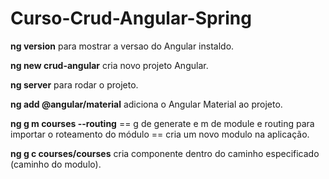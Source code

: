 # Curso-Crud-Angular-Spring

<p><strong>ng version</strong> para mostrar a versao do Angular instaldo.</p>
<p><strong>ng new crud-angular</strong> cria novo projeto Angular.</p>
<p><strong>ng server</strong> para rodar o projeto.</p>
<p><strong>ng add @angular/material</strong> adiciona o Angular Material ao projeto.</p>
<p><strong>ng g m courses --routing</strong> == g de generate e m de module e routing para importar o roteamento do módulo == cria um novo modulo na aplicação.</p>
<p><strong>ng g c courses/courses</strong> cria componente dentro do  caminho especificado (caminho do modulo).</p>


